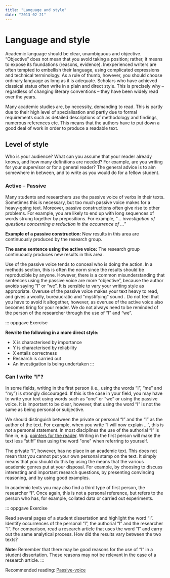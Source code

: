 ```yaml
---
title: "Language and style"
date: "2013-02-21"
---
```


# Language and style

Academic language should be clear, unambiguous and objective. “Objective” does not mean that you avoid taking a position; rather, it means to expose its foundations (reasons, evidence). Inexperienced writers are often tempted to embellish their language, using complicated expressions and technical terminology. As a rule of thumb, however, you should choose ordinary language as long as it is adequate. Scholars who have achieved classical status often write in a plain and direct style. This is precisely why – regardless of changing literary conventions – they have been widely read over the years.

Many academic studies are, by necessity, demanding to read. This is partly due to their high level of specialisation and partly due to formal requirements such as detailed descriptions of methodology and findings, numerous references etc. This means that the authors have to put down a good deal of work in order to produce a readable text.

## Level of style

Who is your audience? What can you assume that your reader already knows, and how many definitions are needed? For example, are you writing for your supervisor or for a general reader? The general advice is to aim somewhere in between, and to write as you would do for a fellow student.

### Active – Passive

Many students and researchers use the passive voice of verbs in their texts. Sometimes this is necessary, but too much passive voice makes for a heavy-going text. Moreover, passive constructions often give rise to other problems. For example, you are likely to end up with long sequences of words strung together by prepositions. For example, “_… investigation of questions concerning a reduction in the occurrence of …”_

**Example of a passive construction:** New results in this area are continuously produced by the research group.

**The same sentence using the active voice:** The research group continuously produces new results in this area.

Use of the passive voice tends to conceal who is doing the action. In a methods section, this is often the norm since the results should be reproducible by anyone. However, there is a common misunderstanding that sentences using the passive voice are more “objective”, because the author avoids saying “I” or “we”. It is sensible to vary your writing style as appropriate. Overuse of the passive voice makes your text heavy to read, and gives a woolly, bureaucratic and "mystifying" sound . Do not feel that you have to avoid it altogether, however, as overuse of the active voice also becomes tiring for your reader. We do not always need to be reminded of the person of the researcher through the use of “I” and “we”.

::: oppgave Exercise

**Rewrite the following in a more direct style:**

- X is characterised by importance
- Y is characterised by reliability
- X entails correctness
- Research is carried out
- An investigation is being undertaken
:::

### Can I write "I"?

In some fields, writing in the first person (i.e., using the words “I”, “me” and “my”) is strongly discouraged. If this is the case in your field, you may have to write your text using words such as “one” or “we” or using the passive voice. It is important to be clear, however, that using the word “I” is not the same as being personal or subjective.

We should distinguish between the private or personal “I” and the “I” as the author of the text. For example, when you write “I will now explain …”, this is _not_ a personal statement. In most disciplines the use of the authorial “I” is fine in, e.g. [pointers for the reader](/en/writing/language-and-style.html). Writing in the first person will make the text less “stiff” than using the word "one" when referring to yourself.

The private “I”, however, has no place in an academic text. This does not mean that you cannot put your own personal stamp on the text. It simply means that you should do this by using the means that the various academic genres put at your disposal. For example, by choosing to discuss interesting and important research questions, by presenting convincing reasoning, and by using good examples.

In academic texts you may also find a third type of first person, the researcher “I”. Once again, this is not a personal reference, but refers to the person who has, for example, collated data or carried out experiments.

::: oppgave Exercise

Read several pages of a student dissertation and highlight the word “I”. Identify occurrences of the personal “I”, the authorial “I” and the researcher “I”. For comparison, read a research article that uses the word “I” and carry out the same analytical process. How did the results vary between the two texts?

**Note**: Remember that there may be good reasons for the use of “I” in a student dissertation. These reasons may not be relevant in the case of a research article.
:::

Recommended reading: [Passive-voice](https://writingcenter.unc.edu/handouts/passive-voice/)
